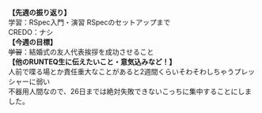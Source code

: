 **【先週の振り返り】**<br>
学習：RSpec入門・演習 RSpecのセットアップまで<br>
CREDO：ナシ<br>
**【今週の目標】**<br>
~~学習~~：結婚式の友人代表挨拶を成功させること<br>
**【他のRUNTEQ生に伝えたいこと・意気込みなど！】**<br>
人前で喋る場とか責任重大なことがあると2週間くらいそわそわしちゃうプレッシャーに弱い<br>
不器用人間なので、26日までは絶対失敗できないこっちに集中することにしました。